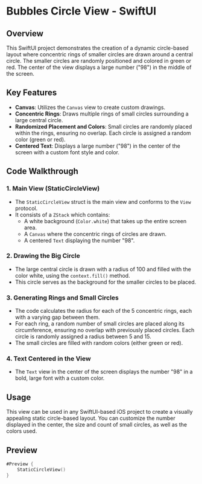 # Bubbles Circle View - SwiftUI

## Overview
This SwiftUI project demonstrates the creation of a dynamic circle-based layout where concentric rings of smaller circles are drawn around a central circle. The smaller circles are randomly positioned and colored in green or red. The center of the view displays a large number ("98") in the middle of the screen.

## Key Features
- **Canvas**: Utilizes the `Canvas` view to create custom drawings.
- **Concentric Rings**: Draws multiple rings of small circles surrounding a large central circle.
- **Randomized Placement and Colors**: Small circles are randomly placed within the rings, ensuring no overlap. Each circle is assigned a random color (green or red).
- **Centered Text**: Displays a large number ("98") in the center of the screen with a custom font style and color.

## Code Walkthrough

### 1. **Main View (StaticCircleView)**
   - The `StaticCircleView` struct is the main view and conforms to the `View` protocol.
   - It consists of a `ZStack` which contains:
     - A white background (`Color.white`) that takes up the entire screen area.
     - A `Canvas` where the concentric rings of circles are drawn.
     - A centered `Text` displaying the number "98".

### 2. **Drawing the Big Circle**
   - The large central circle is drawn with a radius of 100 and filled with the color white, using the `context.fill()` method.
   - This circle serves as the background for the smaller circles to be placed.

### 3. **Generating Rings and Small Circles**
   - The code calculates the radius for each of the 5 concentric rings, each with a varying gap between them.
   - For each ring, a random number of small circles are placed along its circumference, ensuring no overlap with previously placed circles. Each circle is randomly assigned a radius between 5 and 15.
   - The small circles are filled with random colors (either green or red).

### 4. **Text Centered in the View**
   - The `Text` view in the center of the screen displays the number "98" in a bold, large font with a custom color.

## Usage
This view can be used in any SwiftUI-based iOS project to create a visually appealing static circle-based layout. You can customize the number displayed in the center, the size and count of small circles, as well as the colors used.

## Preview

```swift
#Preview {
    StaticCircleView()
}
